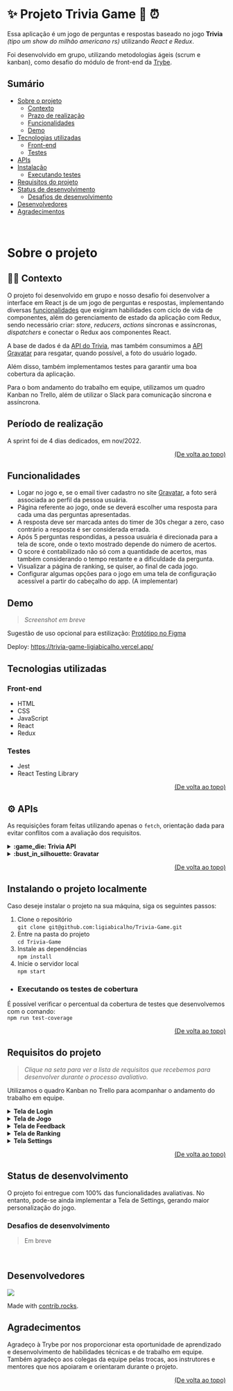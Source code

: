 # :sparkles: Projeto Trivia Game :brain: :alarm_clock:

Essa aplicação é um jogo de perguntas e respostas baseado no jogo **Trivia** _(tipo um show do milhão americano rs)_ utilizando _React e Redux_. 

Foi desenvolvido em grupo, utilizando metodologias ágeis (scrum e kanban), como desafio do módulo de front-end da [Trybe](https://betrybe.com).  

## Sumário

- [Sobre o projeto](#sobre-o-projeto)
  - [Contexto](#man_technologist-contexto)
  - [Prazo de realização](#prazo-de-realização)
  - [Funcionalidades](#funcionalidades)
  - [Demo](#demo)
- [Tecnologias utilizadas](#tecnologias-utilizadas)  
  - [Front-end](#front-end)  
  - [Testes](#testes)  
- [APIs](#gear-apis)
- [Instalação](#instalando-o-projeto-localmente)
  - [Executando testes](#executando-os-testes-de-cobertura)
- [Requisitos do projeto](#requisitos-do-projeto)
- [Status de desenvolvimento](#status-de-desenvolvimento)
  - [Desafios de desenvolvimento](#desafios-de-desenvolvimento)
- [Desenvolvedores](#desenvolvedores)
- [Agradecimentos](#agradecimentos)


<br/>

# Sobre o projeto

## :man_technologist: Contexto  

O projeto foi desenvolvido em grupo e nosso desafio foi desenvolver a interface em React js de um jogo de perguntas e respostas, implementando diversas [funcionalidades](#funcionalidades) que exigiram habilidades com ciclo de vida de componentes, além do gerenciamento de estado da aplicação com Redux, sendo necessário criar: _store_, _reducers_, _actions_ síncronas e assíncronas, _dispatchers_ e conectar o Redux aos componentes React.

A base de dados é da [API do Trivia](#gear-apis), mas também consumimos a [API Gravatar](#gear-apis) para resgatar, quando possível, a foto do usuário logado.

Além disso, também implementamos testes para garantir uma boa cobertura da aplicação.

Para o bom andamento do trabalho em equipe, utilizamos um quadro Kanban no Trello, além de utilizar o Slack para comunicação síncrona e assíncrona.

## Período de realização

A sprint foi de 4 dias dedicados, em nov/2022.

<p align="right"><a href="#sparkles-projeto-trivia-game">(De volta ao topo)</a></p>

## Funcionalidades

  - Logar no jogo e, se o email tiver cadastro no site <a href="https://pt.gravatar.com/" target="_blank">Gravatar</a>, a foto será associada ao perfil da pessoa usuária.
  - Página referente ao jogo, onde se deverá escolher uma resposta para cada uma das perguntas apresentadas. 
  - A resposta deve ser marcada antes do timer de 30s chegar a zero, caso contrário a resposta é ser considerada errada.
  - Após 5 perguntas respondidas, a pessoa usuária é direcionada para a tela de score, onde o texto mostrado depende do número de acertos.
  - O score é contabilizado não só com a quantidade de acertos, mas também considerando o tempo restante e a dificuldade da pergunta.
  - Visualizar a página de ranking, se quiser, ao final de cada jogo.
  - Configurar algumas opções para o jogo em uma tela de configuração acessível a partir do cabeçalho do app. (A implementar)

## Demo
> *Screenshot em breve*

Sugestão de uso opcional para estilização: 
<a href="https://www.figma.com/file/59PXrUUfqaRT9P3oDsKVDS/%5BProjeto%5D%5BFrontend%5D-Trivia?node-id=0-1&t=5MqtPZQBFN8dWIiB-0" target="_blank">Protótipo no Figma</a>

Deploy: <a href="https://trivia-game-ligiabicalho.vercel.app/" target="_blank">https://trivia-game-ligiabicalho.vercel.app/</a>


## Tecnologias utilizadas

### Front-end
- HTML
- CSS
- JavaScript
- React
- Redux

### Testes
- Jest
- React Testing Library

<p align="right"><a href="#sparkles-projeto-trivia-game">(De volta ao topo)</a></p>

## :gear: APIs

As requisições foram feitas  utilizando apenas o `fetch`, orientação dada para evitar conflitos com a avaliação dos requisitos.

<details><summary><b>:game_die: Trivia API</b></summary>

  A <a href="https://opentdb.com/api_config.php">API do Trivia</a> é um banco de dados aberto e funciona de forma bem simples.  
  Utilizamos 2 endpoints:

  1. Pegar o token de sessão da pessoa que está jogando, fazendo uma requisição para:  
   `https://opentdb.com/api_token.php?command=request`  
  O retorno é um `token` que deve ser utilizado nas requisições seguintes
      ```json
      {
        "response_code":0,
        "response_message":"Token Generated Successfully!",
        "token":"f00cb469ce38726ee00a7c6836761b0a4fb808181a125dcde6d50a9f3c9127b6"
      }
      ```

  2. Pegar perguntas e respostas, utilizando o token gerado  
      ```javascript
        https://opentdb.com/api.php?amount=${quantidade-de-perguntas-retornadas}&token=${seu-token-aqui}
      ```
      :warning: O token expira em 6 horas e retornará um `response_code: 3` caso esteja expirado.

      - <details><summary><b>Possibilidades de resposta:</b></summary>

        ```json
        // Pergunta de múltipla escolha
        {
          "response_code":0,
          "results":[
              {
                "category":"Entertainment: Video Games",
                "type":"multiple",
                "difficulty":"easy",
                "question":"What is the first weapon you acquire in Half-Life?",
                "correct_answer":"A crowbar",
                "incorrect_answers":[
                    "A pistol",
                    "The H.E.V suit",
                    "Your fists"
                ]
              }
          ]
        }
        ```

        ```json
        // Pergunta de verdadeiro ou falso
        {
          "response_code":0,
          "results":[
              {
                "category":"Entertainment: Video Games",
                "type":"boolean",
                "difficulty":"hard",
                "question":"TF2: Sentry rocket damage falloff is calculated based on the distance between the sentry and the enemy, not the engineer and the enemy",
                "correct_answer":"False",
                "incorrect_answers":[
                    "True"
                ]
              }
          ]
        }
        ```

        ```json
        // Token expirado
        {
          "response_code":3,
          "results":[]
        }
        ```
      
      </details>

</details>

<details><summary><b>:bust_in_silhouette: Gravatar</b></summary>

  O Gravatar é um serviço que permite deixar o avatar global a partir do email cadastrado, ele mostra sua foto cadastrada em qualquer site vinculado. 
  
  Na tela de **Login**, a pessoa que joga pode colocar um e-mail que deve fazer uma consulta a API do [Gravatar](https://br.gravatar.com/site/implement/images/).

  A implementação é feita baseada no e-mail. Esse email 
  <a href="https://br.gravatar.com/site/implement/hash/" target="_blank">deve ser transformado em uma hash</a>  `MD5`.   
  Para gerar tal hash, utilizamos o [CryptoJs](https://github.com/brix/crypto-js).

  Após a geração da hash, basta adicionar o valor gerado no final da URL:

  ```javascript
  // Formato de URL necessário:
  https://www.gravatar.com/avatar/${hash-gerada}
  ```

  <details><summary><b>Exemplo de imagem exibida</b></summary>
    <img src="https://www.gravatar.com/avatar/205e460b479e2e5b48aec07710c08d50" alt="gravatar-img"/>
  </details>
  
</details>

<p align="right"><a href="#sparkles-projeto-trivia-game">(De volta ao topo)</a></p>

## Instalando o projeto localmente

Caso deseje instalar o projeto na sua máquina, siga os seguintes passos:

1. Clone o repositório  
`git clone git@github.com:ligiabicalho/Trivia-Game.git`
2. Entre na pasta do projeto  
`cd Trivia-Game`
3. Instale as dependências  
`npm install`
4. Inicie o servidor local  
`npm start`

- ### Executando os testes de cobertura
É possível verificar o percentual da cobertura de testes que desenvolvemos com o comando:  
`npm run test-coverage`

<p align="right"><a href="#sparkles-projeto-trivia-game">(De volta ao topo)</a></p>


## Requisitos do projeto
> *Clique na seta para ver a lista de requisitos que recebemos para desenvolver durante o processo avaliativo.*

Utilizamos o quadro Kanban no Trello para acompanhar o andamento do trabalho em equipe.

<details>
  <summary><strong>Tela de Login</strong></summary>

  1. Crie a tela de login, onde a pessoa que joga deve preencher nome e e-mail para iniciar um jogo.
  2. Crie o botão "Play" de iniciar o jogo.
  3. Crie um botão "Settings" na tela inicial que leve para a tela de configurações.
  4. Desenvolva testes para atingir 90% de cobertura da tela de Login.
</details>

<details>
  <summary><strong>Tela de Jogo</strong></summary> 

  5. Crie um _header_ que deve conter as informações da pessoa jogadora.
  6. Crie a página de jogo que deve conter as informações relacionadas à pergunta.
  7. Desenvolva o estilo que, ao clicar em uma resposta, a correta deve ficar verde e as incorretas, vermelhas.
  8. Desenvolva um _timer_ onde a pessoa que joga tem 30 segundos para responder.
  9. Crie o placar com as seguintes características:
      - O cálculo dos pontos por pergunta é: `10 + (timer * dificuldade)`, sendo `timer` o tempo restante do contador.
  10. Crie um botão de "Next" que apareça após a resposta ser dada.
  11. Desenvolva o jogo de forma que a pessoa que joga deve responder 5 perguntas no total.
  21. (Bônus) Desenvolva testes para atingir 90% de cobertura da tela de Jogo.
</details>

<details>
  <summary><strong>Tela de Feedback</strong></summary> 

  12. Desenvolva o header de _feedback_ que deve conter as informações da pessoa jogadora.
  13. Crie a mensagem de _feedback_ para ser exibida a pessoa usuária.
  14. Exiba as informações relacionadas aos resultados obtidos para a pessoa usuária.
  15. Crie a opção para a pessoa jogadora poder jogar novamente.
  16. Crie a opção para a pessoa jogadora poder visualizar a tela de _ranking_.
  17. Desenvolva testes para atingir 90% de cobertura da tela de Feedbacks.
</details>

<details>
  <summary><strong>Tela de Ranking</strong></summary> 

  18. Crie um botão para ir ao início.
  19. Crie o conteúdo da tela de _ranking_.
  20. Desenvolva testes para atingir 90% de cobertura da tela de Rankings.
</details>

<details>
  <summary><strong>Tela Settings</strong></summary>

  > Não foi disponibilizado requisitos avaliativos para tela de Settings.

  No entanto, pode-se explorar os dados fornecidos pela API Trivia para, por exemplo, escolher quantidade, categorias, nível de dificuldade dentre outras possibilidades em relação as perguntas.
</details>

<p align="right"><a href="#sparkles-projeto-trivia-game">(De volta ao topo)</a></p>

## Status de desenvolvimento

O projeto foi entregue com 100% das funcionalidades avaliativas. 
No entanto, pode-se ainda implementar a Tela de Settings, gerando maior personalização do jogo.

### Desafios de desenvolvimento
> Em breve

<br>

## Desenvolvedores

<a href="https://github.com/ligiabicalho/Trivia-Game/graphs/contributors">
  <img src="https://contrib.rocks/image?repo=ligiabicalho/Trivia-Game" />
</a>

<subscribe>Made with [contrib.rocks](https://contrib.rocks).</subscribe>

## Agradecimentos

Agradeço à Trybe por nos proporcionar esta oportunidade de aprendizado e desenvolvimento de habilidades técnicas e de trabalho em equipe. 
Também agradeço aos colegas da equipe pelas trocas, aos instrutores e mentores que nos apoiaram e orientaram durante o projeto.

<p align="right"><a href="#sparkles-projeto-trivia-game">(De volta ao topo)</a></p>
